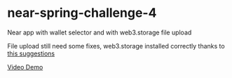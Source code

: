 # near-spring-challenge-4
 Near app with wallet selector and with web3.storage file upload

File upload still need some fixes, web3.storage installed correctly thanks to [this suggestions](https://stackoverflow.com/questions/70063600/cant-resolve-ipfs-car-blockstore-memory-when-importing-nft-storage)

[Video Demo](https://watch.screencastify.com/v/NJRE4UbSmrqiFEB8UVIX)
